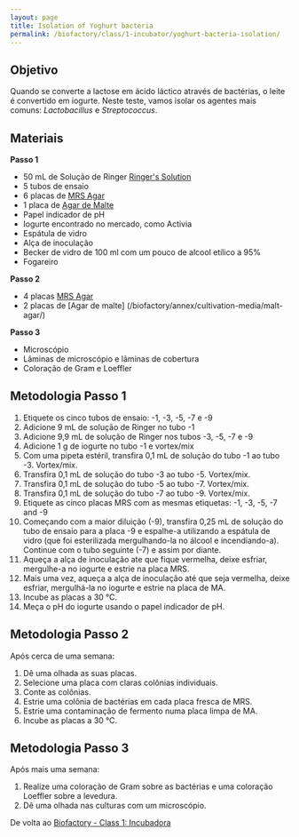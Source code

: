 ```yaml
---
layout: page
title: Isolation of Yoghurt bacteria
permalink: /biofactory/class/1-incubator/yoghurt-bacteria-isolation/
---
```


## Objetivo

Quando se converte a lactose em ácido láctico através de bactérias, o leite é convertido em iogurte. Neste teste, vamos isolar os agentes mais comuns: *Lactobacillus* e *Streptococcus*.

## Materiais

**Passo 1**

* 50 mL de Solução de Ringer [Ringer's Solution](/biofactory/annex/cultivation-media/ringers-solution/)
* 5 tubos de ensaio
* 6 placas de [MRS Agar](/biofactory/annex/cultivation-media/mrs-agar/)
* 1 placa de [Agar de Malte](/biofactory/annex/cultivation-media/malt-agar/)
* Papel indicador de pH
* Iogurte encontrado no mercado, como Activia
* Espátula de vidro
* Alça de inoculação
* Becker de vidro de 100 ml com um pouco de alcool etílico a 95%
* Fogareiro

**Passo 2**

* 4 placas [MRS Agar](/biofactory/annex/cultivation-media/mrs-agar/)
* 2 placas de [Agar de malte] (/biofactory/annex/cultivation-media/malt-agar/)

**Passo 3**

* Microscópio
* Lâminas de microscópio e lâminas de cobertura
* Coloração de Gram e Loeffler

## Metodologia Passo 1

1. Etiquete os cinco tubos de ensaio: -1, -3, -5, -7 e -9
2. Adicione 9 mL de solução de Ringer no tubo -1
3. Adicione 9,9 mL de solução de Ringer nos tubos -3, -5, -7 e -9
4. Adicione 1 g de iogurte no tubo -1 e vortex/mix
5. Com uma pipeta estéril, transfira 0,1 mL de solução do tubo -1 ao tubo -3. Vortex/mix.
6. Transfira 0,1 mL de solução do tubo -3 ao tubo -5. Vortex/mix.
7. Transfira 0,1 mL de solução do tubo -5 ao tubo -7. Vortex/mix.
8. Transfira 0,1 mL de solução do tubo -7 ao tubo -9. Vortex/mix.
9. Etiquete as cinco placas MRS com as mesmas etiquetas: -1, -3, -5, -7 and -9
10. Começando com a maior diluição (-9), transfira 0,25 mL de solução do tubo de ensaio para a placa -9 e espalhe-a utilizando a espátula de vidro (que foi esterilizada mergulhando-la no álcool e incendiando-a). Continue com o tubo seguinte (-7) e assim por diante.
11. Aqueça a alça de inoculação ate que fique vermelha, deixe esfriar, mergulhe-a no iogurte e estrie na placa MRS.
12. Mais uma vez, aqueça a alça de inoculação até que seja vermelha, deixe esfriar, mergulhá-la no iogurte e estrie na placa de MA.
13. Incube as placas a 30 °C.
14. Meça o pH do iogurte usando o papel indicador de pH.

## Metodologia Passo 2
Após cerca de uma semana:

1. Dê uma olhada as suas placas.
2. Selecione uma placa com claras colônias individuais.
3. Conte as colônias.
4. Estrie uma colônia de bactérias em cada placa fresca de MRS.
5. Estrie uma contaminação de fermento numa placa limpa de MA.
6. Incube as placas a 30 °C.

## Metodologia Passo 3
Após mais uma semana:

1. Realize uma coloração de Gram sobre as bactérias e uma coloração Loeffler sobre a levedura.
2. Dê uma olhada nas culturas com um microscópio. 

De volta ao [Biofactory - Class 1: Incubadora](/biofactory/class/1-incubator/)

